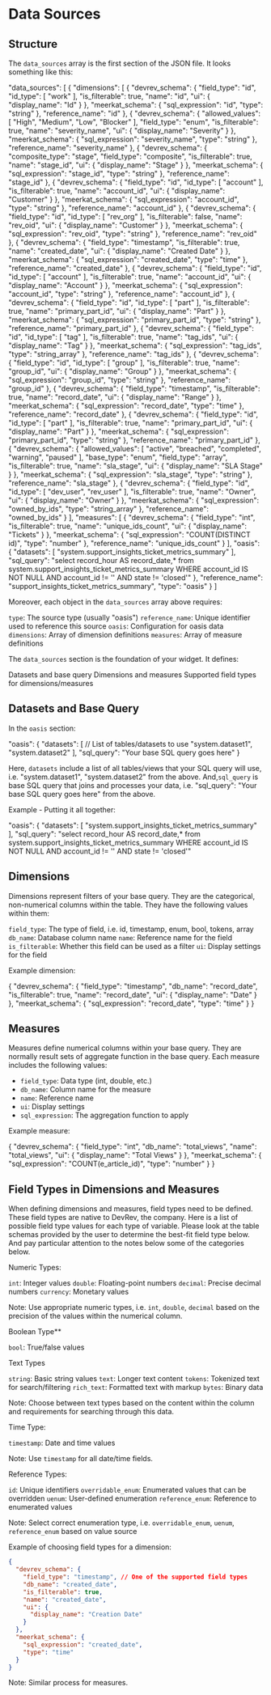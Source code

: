 # Data Sources

## Structure

The `data_sources` array is the first section of the JSON file. It looks something like this:

"data_sources": [
{
"dimensions": [
{
"devrev_schema": {
"field_type": "id",
"id_type": [
"work"
],
"is_filterable": true,
"name": "id",
"ui": {
"display_name": "Id"
}
},
"meerkat_schema": {
"sql_expression": "id",
"type": "string"
},
"reference_name": "id"
},
{
"devrev_schema": {
"allowed_values": [
"High",
"Medium",
"Low",
"Blocker"
],
"field_type": "enum",
"is_filterable": true,
"name": "severity_name",
"ui": {
"display_name": "Severity"
}
},
"meerkat_schema": {
"sql_expression": "severity_name",
"type": "string"
},
"reference_name": "severity_name"
},
{
"devrev_schema": {
"composite_type": "stage",
"field_type": "composite",
"is_filterable": true,
"name": "stage_id",
"ui": {
"display_name": "Stage"
}
},
"meerkat_schema": {
"sql_expression": "stage_id",
"type": "string"
},
"reference_name": "stage_id"
},
{
"devrev_schema": {
"field_type": "id",
"id_type": [
"account"
],
"is_filterable": true,
"name": "account_id",
"ui": {
"display_name": "Customer"
}
},
"meerkat_schema": {
"sql_expression": "account_id",
"type": "string"
},
"reference_name": "account_id"
},
{
"devrev_schema": {
"field_type": "id",
"id_type": [
"rev_org"
],
"is_filterable": false,
"name": "rev_oid",
"ui": {
"display_name": "Customer"
}
},
"meerkat_schema": {
"sql_expression": "rev_oid",
"type": "string"
},
"reference_name": "rev_oid"
},
{
"devrev_schema": {
"field_type": "timestamp",
"is_filterable": true,
"name": "created_date",
"ui": {
"display_name": "Created Date"
}
},
"meerkat_schema": {
"sql_expression": "created_date",
"type": "time"
},
"reference_name": "created_date"
},
{
"devrev_schema": {
"field_type": "id",
"id_type": [
"account"
],
"is_filterable": true,
"name": "account_id",
"ui": {
"display_name": "Account"
}
},
"meerkat_schema": {
"sql_expression": "account_id",
"type": "string"
},
"reference_name": "account_id"
},
{
"devrev_schema": {
"field_type": "id",
"id_type": [
"part"
],
"is_filterable": true,
"name": "primary_part_id",
"ui": {
"display_name": "Part"
}
},
"meerkat_schema": {
"sql_expression": "primary_part_id",
"type": "string"
},
"reference_name": "primary_part_id"
},
{
"devrev_schema": {
"field_type": "id",
"id_type": [
"tag"
],
"is_filterable": true,
"name": "tag_ids",
"ui": {
"display_name": "Tag"
}
},
"meerkat_schema": {
"sql_expression": "tag_ids",
"type": "string_array"
},
"reference_name": "tag_ids"
},
{
"devrev_schema": {
"field_type": "id",
"id_type": [
"group"
],
"is_filterable": true,
"name": "group_id",
"ui": {
"display_name": "Group"
}
},
"meerkat_schema": {
"sql_expression": "group_id",
"type": "string"
},
"reference_name": "group_id"
},
{
"devrev_schema": {
"field_type": "timestamp",
"is_filterable": true,
"name": "record_date",
"ui": {
"display_name": "Range"
}
},
"meerkat_schema": {
"sql_expression": "record_date",
"type": "time"
},
"reference_name": "record_date"
},
{
"devrev_schema": {
"field_type": "id",
"id_type": [
"part"
],
"is_filterable": true,
"name": "primary_part_id",
"ui": {
"display_name": "Part"
}
},
"meerkat_schema": {
"sql_expression": "primary_part_id",
"type": "string"
},
"reference_name": "primary_part_id"
},
{
"devrev_schema": {
"allowed_values": [
"active",
"breached",
"completed",
"warning",
"paused"
],
"base_type": "enum",
"field_type": "array",
"is_filterable": true,
"name": "sla_stage",
"ui": {
"display_name": "SLA Stage"
}
},
"meerkat_schema": {
"sql_expression": "sla_stage",
"type": "string"
},
"reference_name": "sla_stage"
},
{
"devrev_schema": {
"field_type": "id",
"id_type": [
"dev_user",
"rev_user"
],
"is_filterable": true,
"name": "Owner",
"ui": {
"display_name": "Owner"
}
},
"meerkat_schema": {
"sql_expression": "owned_by_ids",
"type": "string_array"
},
"reference_name": "owned_by_ids"
}
],
"measures": [
{
"devrev_schema": {
"field_type": "int",
"is_filterable": true,
"name": "unique_ids_count",
"ui": {
"display_name": "Tickets"
}
},
"meerkat_schema": {
"sql_expression": "COUNT(DISTINCT id)",
"type": "number"
},
"reference_name": "unique_ids_count"
}
],
"oasis": {
"datasets": [
"system.support_insights_ticket_metrics_summary"
],
"sql_query": "select record_hour AS record_date,\* from system.support_insights_ticket_metrics_summary WHERE account_id IS NOT NULL AND account_id != '' AND state != 'closed'"
},
"reference_name": "support_insights_ticket_metrics_summary",
"type": "oasis"
}
]

Moreover, each object in the `data_sources` array above requires:

`type`: The source type (usually "oasis")
`reference_name`: Unique identifier used to reference this source
`oasis`: Configuration for oasis data
`dimensions`: Array of dimension definitions
`measures`: Array of measure definitions

The `data_sources` section is the foundation of your widget. It defines:

Datasets and base query
Dimensions and measures
Supported field types for dimensions/measures

## Datasets and Base Query

In the `oasis` section:

"oasis": {
"datasets": [
// List of tables/datasets to use
"system.dataset1",
"system.dataset2"
],
"sql_query": "Your base SQL query goes here"
}

Here, `datasets` include a list of all tables/views that your SQL query will use, i.e.
"system.dataset1",
"system.dataset2"
from the above. And,`sql_query` is base SQL query that joins and processes your data, i.e.
"sql_query": "Your base SQL query goes here"
from the above.

Example - Putting it all together:

"oasis": {
"datasets": [
"system.support_insights_ticket_metrics_summary"
],
"sql_query": "select record_hour AS record_date,\* from system.support_insights_ticket_metrics_summary WHERE account_id IS NOT NULL AND account_id != '' AND state != 'closed'"

## Dimensions

Dimensions represent filters of your base query. They are the categorical, non-numerical columns within the table.
They have the following values within them:

`field_type`: The type of field, i.e. id, timestamp, enum, bool, tokens, array
`db_name`: Database column name
`name`: Reference name for the field
`is_filterable`: Whether this field can be used as a filter
`ui`: Display settings for the field

Example dimension:

{
"devrev_schema": {
"field_type": "timestamp",
"db_name": "record_date",
"is_filterable": true,
"name": "record_date",
"ui": {
"display_name": "Date"
}
},
"meerkat_schema": {
"sql_expression": "record_date",
"type": "time"
}
}

## Measures

Measures define numerical columns within your base query. They are normally result sets of aggregate function in the base query.
Each measure includes the following values:

- `field_type`: Data type (int, double, etc.)
- `db_name`: Column name for the measure
- `name`: Reference name
- `ui`: Display settings
- `sql_expression`: The aggregation function to apply

Example measure:

{
"devrev_schema": {
"field_type": "int",
"db_name": "total_views",
"name": "total_views",
"ui": {
"display_name": "Total Views"
}
},
"meerkat_schema": {
"sql_expression": "COUNT(e_article_id)",
"type": "number"
}
}

## Field Types in Dimensions and Measures

When defining dimensions and measures, field types need to be defined.
These field types are native to DevRev, the company.
Here is a list of possible field type values for each type of variable.
Please look at the table schemas provided by the user to determine the best-fit field type below.
And pay particular attention to the notes below some of the categories below.

Numeric Types:

`int`: Integer values
`double`: Floating-point numbers
`decimal`: Precise decimal numbers
`currency`: Monetary values

Note: Use appropriate numeric types, i.e. `int`, `double`, `decimal` based on the precision of the values within the numerical column.

Boolean Type\*\*

`bool`: True/false values

Text Types

`string`: Basic string values
`text`: Longer text content
`tokens`: Tokenized text for search/filtering
`rich_text`: Formatted text with markup
`bytes`: Binary data

Note: Choose between text types based on the content within the column and requirements for searching through this data.

Time Type:

`timestamp`: Date and time values

Note: Use `timestamp` for all date/time fields.

Reference Types:

`id`: Unique identifiers
`overridable_enum`: Enumerated values that can be overridden
`uenum`: User-defined enumeration
`reference_enum`: Reference to enumerated values

Note: Select correct enumeration type, i.e. `overridable_enum`, `uenum`, `reference_enum` based on value source

Example of choosing field types for a dimension:

```json
{
  "devrev_schema": {
    "field_type": "timestamp", // One of the supported field types
    "db_name": "created_date",
    "is_filterable": true,
    "name": "created_date",
    "ui": {
      "display_name": "Creation Date"
    }
  },
  "meerkat_schema": {
    "sql_expression": "created_date",
    "type": "time"
  }
}
```

Note: Similar process for measures.
